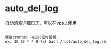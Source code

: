 # auto_del_log

自动清空详细日志，可以在vps上使用

<pre><code>
使用crontab -e进行定时设置；
ex. 30 00 * * 0-7/2 bash /root/auto_del_log.sh
</code></pre>


